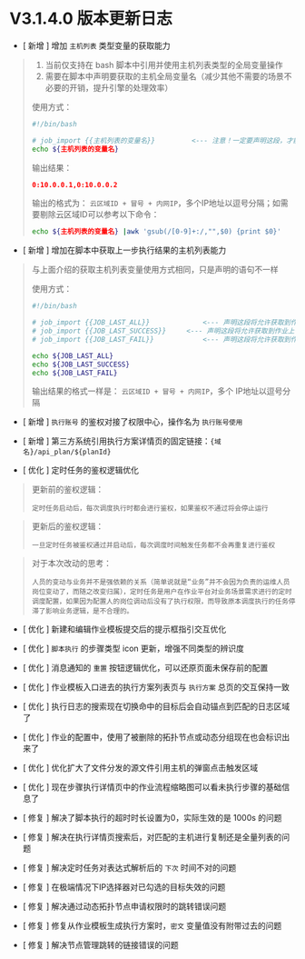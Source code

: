 # V3.1.4.0 版本更新日志



- [ 新增 ] 增加 `主机列表` 类型变量的获取能力

> 1. 当前仅支持在 bash 脚本中引用并使用主机列表类型的全局变量操作
> 2. 需要在脚本中声明要获取的主机全局变量名（减少其他不需要的场景不必要的开销，提升引擎的处理效率）
>
> 使用方式：
>
> ```bash
> #!/bin/bash
> 
> # job_import {{主机列表的变量名}}			<--- 注意！一定要声明这段，才能获取对应的主机变量值
> echo ${主机列表的变量名}
> ```
>
> 输出结果：
>
> ```json
> 0:10.0.0.1,0:10.0.0.2
> ```
>
> 输出的格式为： `云区域ID + 冒号 + 内网IP`，多个IP地址以逗号分隔；如需要剔除云区域ID可以参考以下命令：
>
> ```bash
> echo ${主机列表的变量名} |awk 'gsub(/[0-9]+:/,"",$0) {print $0}'
> ```

- [ 新增 ] 增加在脚本中获取上一步执行结果的主机列表能力

> 与上面介绍的获取主机列表变量使用方式相同，只是声明的语句不一样
>
> 使用方式：
>
> ```bash
> #!/bin/bash
> 
> # job_import {{JOB_LAST_ALL}}				<--- 声明这段将允许获取到作业上一个步骤的所有执行IP
> # job_import {{JOB_LAST_SUCCESS}}		<--- 声明这段将允许获取到作业上一个步骤执行成功的IP
> # job_import {{JOB_LAST_FAIL}}			<--- 声明这段将允许获取到作业上一个步骤执行失败的IP
> 
> echo ${JOB_LAST_ALL}
> echo ${JOB_LAST_SUCCESS}
> echo ${JOB_LAST_FAIL}
> ```
>
> 输出结果的格式一样是： `云区域ID + 冒号 + 内网IP`，多个 IP地址以逗号分隔

- [ 新增 ] `执行账号` 的鉴权对接了权限中心，操作名为 `执行账号使用`
- [ 新增 ] 第三方系统引用执行方案详情页的固定链接：`{域名}/api_plan/${planId}`



- [ 优化 ] 定时任务的鉴权逻辑优化

> 更新前的鉴权逻辑：
>
> ```
> 定时任务启动后，每次调度执行时都会进行鉴权，如果鉴权不通过将会停止运行
> ```

> 更新后的鉴权逻辑：
>
> ```
> 一旦定时任务被鉴权通过并启动后，每次调度时间触发任务都不会再重复进行鉴权
> ```

> 对于本次改动的思考：
>
> ```
> 人员的变动与业务并不是强依赖的关系（简单说就是“业务”并不会因为负责的运维人员岗位变动了，而随之改变归属），定时任务是用户在作业平台对业务场景需求进行的定时调度配置，如果因为配置人的岗位调动后没有了执行权限，而导致原本调度执行的任务停滞了影响业务逻辑，是不合理的。
> ```

- [ 优化 ] 新建和编辑作业模板提交后的提示框指引交互优化
- [ 优化 ] `脚本执行` 的步骤类型 icon 更新，增强不同类型的辨识度
- [ 优化 ] 消息通知的 `重置` 按钮逻辑优化，可以还原页面未保存前的配置
- [ 优化 ] 作业模板入口进去的执行方案列表页与 `执行方案` 总页的交互保持一致
- [ 优化 ] 执行日志的搜索现在切换命中的目标后会自动锚点到匹配的日志区域了
- [ 优化 ] 作业的配置中，使用了被删除的拓扑节点或动态分组现在也会标识出来了
- [ 优化 ] 优化扩大了文件分发的源文件引用主机的弹窗点击触发区域
- [ 优化 ] 现在步骤执行详情页中的作业流程缩略图可以看未执行步骤的基础信息了



- [ 修复 ] 解决了脚本执行的超时时长设置为0，实际生效的是 1000s 的问题
- [ 修复 ] 解决在执行详情页搜索后，对匹配的主机进行复制还是全量列表的问题
- [ 修复 ] 解决定时任务对表达式解析后的 `下次` 时间不对的问题
- [ 修复 ] 在极端情况下IP选择器对已勾选的目标失效的问题
- [ 修复 ] 解决通过动态拓扑节点申请权限时的跳转错误问题
- [ 修复 ] 修复从作业模板生成执行方案时，`密文` 变量值没有附带过去的问题
- [ 修复 ] 解决节点管理跳转的链接错误的问题
